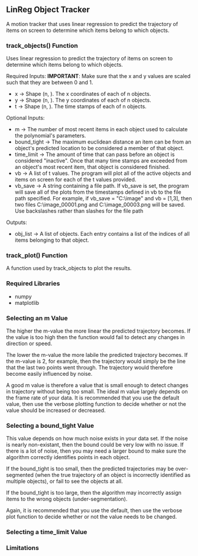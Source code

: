 ## LinReg Object Tracker
A motion tracker that uses linear regression to predict the trajectory  of items on screen to determine which items belong to which objects.

### track_objects() Function
Uses linear regression to predict the trajectory of items on screen to determine which items belong to which objects.

Required Inputs:
**IMPORTANT**: Make sure that the x and y values are scaled such that they are between 0 and 1. 
* x -> Shape (n, ). The x coordinates of each of n objects. 
* y -> Shape (n, ). The y coordinates of each of n objects. 
* t -> Shape (n, ). The time stamps of each of n objects. 

Optional Inputs: 
* m -> The number of most recent items in each object used to calculate the polynomial's parameters. 
* bound_tight -> The maximum euclidean distance an item can be from an object's predicted location to be considered a member of that object.
* time_limit -> The amount of time that can pass before an object is considered "inactive". Once that many time stamps are exceeded from an object's most recent item, that object is considered finished.
* vb -> A list of t values. The program will plot all of the active objects and items on screen for each of the t values provided.
* vb_save -> A string containing a file path. If vb_save is set, the program will save all of the plots from the timestamps defined in vb to the file path specified. For example, if vb_save = "C:\image" and vb = [1,3], then two files C:\image_00001.png and C:\image_00003.png will be saved. Use backslashes rather than slashes for the file path

Outputs:
* obj_list -> A list of objects. Each entry contains a list of the indices of all items belonging to that object.

### track_plot() Function
A function used by track_objects to plot the results. 

### Required Libraries
* numpy
* matplotlib

### Selecting an m Value
The higher the m-value the more linear the predicted trajectory becomes. If the value is too high then the function would fail to detect any changes in direction or speed.

The lower the m-value the more labile the predicted trajectory becomes. If the m-value is 2, for example, then the trajectory would simply be the line that the last two points went through. The trajectory would therefore become easily influenced by noise.

A good m value is therefore a value that is small enough to detect changes in trajectory without being too small. The ideal m value largely depends on the frame rate of your data. It is recommended that you use the default value, then use the verbose plotting function to decide whether or not the value should be increased or decreased. 

### Selecting a bound_tight Value
This value depends on how much noise exists in your data set. If the noise is nearly non-existant, then the bound could be very low with no issue. If there is a lot of noise, then you may need a larger bound to make sure the algorithm correctly identifies points in each object. 

If the bound_tight is too small, then the predicted trajectories may be over-segmented (when the true trajectory of an object is incorrectly identified as multiple objects), or fail to see the objects at all.

If the bound_tight is too large, then the algorithm may incorrectly assign items to the wrong objects (under-segmentation).

Again, it is recommended that you use the default, then use the verbose plot function to decide whether or not the value needs to be changed. 

### Selecting a time_limit Value


### Limitations

